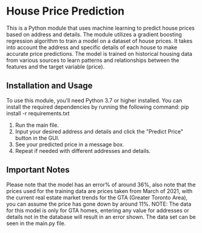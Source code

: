 # House Price Prediction

This is a Python module that uses machine learning to predict house prices based on address and details. The module utilizes a gradient boosting regression algorithm to train a model on a dataset of house prices. It takes into account the address and specific details of each house to make accurate price predictions. The model is trained on historical housing data from various sources to learn patterns and relationships between the features and the target variable (price).



## Installation and Usage

To use this module, you'll need Python 3.7 or higher installed. You can install the required dependencies by running the following command: pip install -r requirements.txt

1. Run the main file.
2. Input your desired address and details and click the "Predict Price" button in the GUI.
3. See your predicted price in a message box. 
4. Repeat if needed with different addresses and details.


## Important Notes
Please note that the model has an error% of around 36%, also note that the prices used for the training data are prices taken from March of 2021, with the current real estate market trends for the GTA (Greater Toronto Area), you can assume the price has gone down by around 11%. NOTE: The data for this model is only for GTA homes, entering any value for addresses or details not in the database will result in an error shown. The data set can be seen in the main.py file. 
